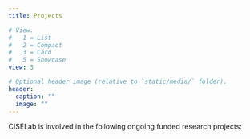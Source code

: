 ```yaml
---
title: Projects

# View.
#   1 = List
#   2 = Compact
#   3 = Card
#   5 = Showcase
view: 3

# Optional header image (relative to `static/media/` folder).
header:
  caption: ""
  image: ""
---
```


CISELab is involved in the following ongoing funded research projects:

